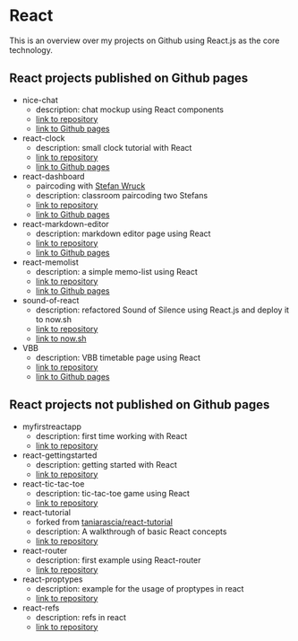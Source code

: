 # React

This is an overview over my projects on Github using React.js as the core technology.

## React projects published on Github pages

- nice-chat
  - description: chat mockup using React components
  - [link to repository](https://github.com/sklinkusch/nice-chat)
  - [link to Github pages](https://sklinkusch.github.io/nice-chat)
- react-clock
  - description: small clock tutorial with React
  - [link to repository](https://github.com/sklinkusch/react-clock)
  - [link to Github pages](https://sklinkusch.github.io/react-clock)
- react-dashboard
  - paircoding with [Stefan Wruck](https://github.com/weber-stef)
  - description: classroom paircoding two Stefans
  - [link to repository](https://github.com/sklinkusch/react-dashboard)
  - [link to Github pages](https://sklinkusch.github.io/react-dashboard)
- react-markdown-editor
  - description: markdown editor page using React
  - [link to repository](https://github.com/sklinkusch/react-markdown-editor)
  - [link to Github pages](https://sklinkusch.github.io/react-markdown-editor)
- react-memolist
  - description: a simple memo-list using React
  - [link to repository](https://github.com/sklinkusch/react-memolist)
  - [link to Github pages](https://sklinkusch.github.io/react-memolist)
- sound-of-react
  - description: refactored Sound of Silence using React.js and deploy it to now.sh
  - [link to repository](https://github.com/sklinkusch/sound-of-react)
  - [link to now.sh](https://sound-of-react.sklinkusch.now.sh)
- VBB
  - description: VBB timetable page using React
  - [link to repository](https://github.com/sklinkusch/VBB)
  - [link to Github pages](https://sklinkusch.github.io/VBB)

## React projects not published on Github pages

- myfirstreactapp
  - description: first time working with React
  - [link to repository](https://github.com/sklinkusch/myfirstreactapp)
- react-gettingstarted
  - description: getting started with React
  - [link to repository](https://github.com/sklinkusch/react-gettingstarted)
- react-tic-tac-toe
  - description: tic-tac-toe game using React
  - [link to repository](https://github.com/sklinkusch/react-tic-tac-toe)
- react-tutorial
  - forked from [taniarascia/react-tutorial](https://github.com/taniarascia/react-tutorial)
  - description: A walkthrough of basic React concepts
  - [link to repository](https://github.com/sklinkusch/react-tutorial)
- react-router
  - description: first example using React-router
  - [link to repository](https://github.com/sklinkusch/react-router)
- react-proptypes
  - description: example for the usage of proptypes in react
  - [link to repository](https://github.com/sklinkusch/react-proptypes)
- react-refs
  - description: refs in react
  - [link to repository](https://github.com/sklinkusch/react-refs)

